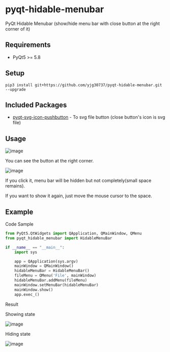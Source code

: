# pyqt-hidable-menubar
PyQt Hidable Menubar (show/hide menu bar with close button at the right corner of it)

## Requirements
* PyQt5 >= 5.8

## Setup
```pip3 install git+https://github.com/yjg30737/pyqt-hidable-menubar.git --upgrade```

## Included Packages
* <a href="https://github.com/yjg30737/pyqt-svg-icon-pushbutton.git">pyqt-svg-icon-pushbutton</a> - To svg file button (close button's icon is svg file)

## Usage
![image](https://user-images.githubusercontent.com/55078043/157560268-866c9e48-8a8c-4060-8526-0c8d1ad298ff.png)

You can see the button at the right corner. 

![image](https://user-images.githubusercontent.com/55078043/157560287-97c6fcfe-7a1f-4a12-940e-6cc9f4049711.png)

If you click it, menu bar will be hidden but not completely(small space remains). 

If you want to show it again, just move the mouse cursor to the space.

## Example
Code Sample
```python
from PyQt5.QtWidgets import QApplication, QMainWindow, QMenu
from pyqt_hidable_menubar import HidableMenuBar

if __name__ == "__main__":
    import sys

    app = QApplication(sys.argv)
    mainWindow = QMainWindow()
    hidableMenuBar = HidableMenuBar()
    fileMenu = QMenu('File', mainWindow)
    hidableMenuBar.addMenu(fileMenu)
    mainWindow.setMenuBar(hidableMenuBar)
    mainWindow.show()
    app.exec_()
```

Result

Showing state

![image](https://user-images.githubusercontent.com/55078043/157560268-866c9e48-8a8c-4060-8526-0c8d1ad298ff.png)

Hiding state

![image](https://user-images.githubusercontent.com/55078043/157560287-97c6fcfe-7a1f-4a12-940e-6cc9f4049711.png)
